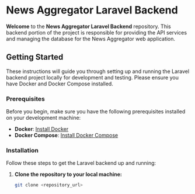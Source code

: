# News Aggregator Laravel Backend

**Welcome** to the **News Aggregator Laravel Backend** repository. This backend portion of the project is responsible for providing the API services and managing the database for the News Aggregator web application.

## Getting Started

These instructions will guide you through setting up and running the Laravel backend project locally for development and testing. Please ensure you have Docker and Docker Compose installed.

### Prerequisites

Before you begin, make sure you have the following prerequisites installed on your development machine:

- **Docker**: [Install Docker](https://docs.docker.com/get-docker/)
- **Docker Compose**: [Install Docker Compose](https://docs.docker.com/compose/install/)

### Installation

Follow these steps to get the Laravel backend up and running:

1. **Clone the repository to your local machine:**

   ```bash
   git clone <repository_url>
